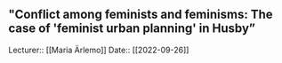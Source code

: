 ## "Conflict among feminists and feminisms: The case of 'feminist urban planning' in Husby”

Lecturer:: [[Maria Ärlemo]]
Date:: [[2022-09-26]]
